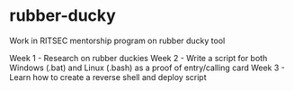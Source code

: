 # rubber-ducky
Work in RITSEC mentorship program on rubber ducky tool

Week 1 - Research on rubber duckies
Week 2 - Write a script for both Windows (.bat) and Linux (.bash) as a proof of entry/calling card
Week 3 - Learn how to create a reverse shell and deploy script
